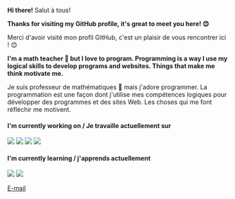 <strong> Hi there!</strong> Salut à tous!

<strong> Thanks for visiting my GitHub profile, it's great to meet you here! 😊</strong>

Merci d'avoir visité mon profil GitHub, c'est un plaisir de vous rencontrer ici ! 😊

<strong> I'm a math teacher :triangular_ruler: but I love to program. Programming is a way I use my logical skills to develop programs and websites.
Things that make me think motivate me. </strong>

Je suis professeur de mathématiques :triangular_ruler: mais j'adore programmer. La programmation est une façon dont j'utilise mes compétences logiques pour développer des programmes et des sites Web. Les choses qui me font réfléchir me motivent.

<h4> I'm currently working on  / Je travaille actuellement sur </h4>
<img src="https://img.shields.io/badge/HTML-239120?style=for-the-badge&logo=html5&logoColor=white">
<img src="https://img.shields.io/badge/CSS-239120?&style=for-the-badge&logo=css3&logoColor=white" >
<img src="https://img.shields.io/badge/JavaScript-F7DF1E?style=for-the-badge&logo=javascript&logoColor=black">
<img src="https://img.shields.io/badge/Bootstrap-563D7C?style=for-the-badge&logo=bootstrap&logoColor=white" >

<h4> I'm currently learning  / j'apprends actuellement </h4>
<img src="https://img.shields.io/badge/PHP-777BB4?style=for-the-badge&logo=php&logoColor=white">
<img src="https://img.shields.io/badge/React-20232A?style=for-the-badge&logo=react&logoColor=61DAFB">

<a href="wagnerkroiss@gmail.com"> E-mail </a>

